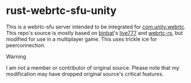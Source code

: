 # rust-webrtc-sfu-unity
This is a webrtc-sfu server intended to be integrated for [com.unity.webrtc](https://github.com/Unity-Technologies/com.unity.webrtc). This repo's source is mostly based on [binbat](https://github.com/binbat)'s [live777](https://github.com/binbat/live777) and [webrtc-rs](https://github.com/webrtc-rs/webrtc), but modified for use in a multiplayer game. This uses trickle ice for peerconnection.

> [!WARNING]  
> I am not a member or contributor of original source. Please note that my modification may have dropped original source's critical features. 